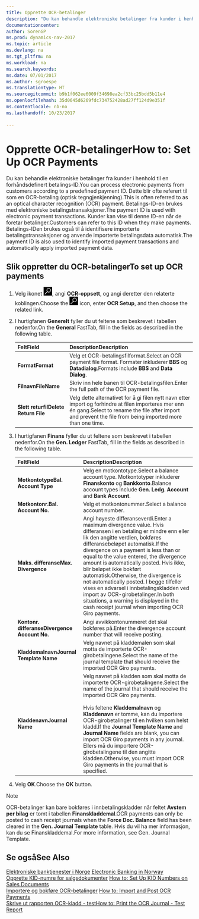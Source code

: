 ```yaml
---
title: Opprette OCR-betalinger
description: "Du kan behandle elektroniske betalinger fra kunder i henhold til en forhåndsdefinert betalings-ID. Dette blir ofte referert til som en OCR-betaling (optisk tegngjenkjenning)."
documentationcenter: 
author: SorenGP
ms.prod: dynamics-nav-2017
ms.topic: article
ms.devlang: na
ms.tgt_pltfrm: na
ms.workload: na
ms.search.keywords: 
ms.date: 07/01/2017
ms.author: sgroespe
ms.translationtype: HT
ms.sourcegitcommit: b9b1f062ee6009f34698ea2cf33bc25bdd5b11e4
ms.openlocfilehash: 35d0645d6269fdc734752428ad27ff124d9e351f
ms.contentlocale: nb-no
ms.lasthandoff: 10/23/2017

---
```

# <a name="how-to-set-up-ocr-payments"></a><span data-ttu-id="2432f-104">Opprette OCR-betalinger</span><span class="sxs-lookup"><span data-stu-id="2432f-104">How to: Set Up OCR Payments</span></span>
<span data-ttu-id="2432f-105">Du kan behandle elektroniske betalinger fra kunder i henhold til en forhåndsdefinert betalings-ID.</span><span class="sxs-lookup"><span data-stu-id="2432f-105">You can process electronic payments from customers according to a predefined payment ID.</span></span> <span data-ttu-id="2432f-106">Dette blir ofte referert til som en OCR-betaling (optisk tegngjenkjenning).</span><span class="sxs-lookup"><span data-stu-id="2432f-106">This is often referred to as an optical character recognition (OCR) payment.</span></span> <span data-ttu-id="2432f-107">Betalings-ID-en brukes med elektroniske betalingstransaksjoner.</span><span class="sxs-lookup"><span data-stu-id="2432f-107">The payment ID is used with electronic payment transactions.</span></span> <span data-ttu-id="2432f-108">Kunder kan vise til denne ID-en når de foretar betalinger.</span><span class="sxs-lookup"><span data-stu-id="2432f-108">Customers can refer to this ID when they make payments.</span></span> <span data-ttu-id="2432f-109">Betalings-IDen brukes også til å identifisere importerte betalingstransaksjoner og anvende importerte betalingsdata automatisk.</span><span class="sxs-lookup"><span data-stu-id="2432f-109">The payment ID is also used to identify imported payment transactions and automatically apply imported payment data.</span></span>  

## <a name="to-set-up-ocr-payments"></a><span data-ttu-id="2432f-110">Slik oppretter du OCR-betalinger</span><span class="sxs-lookup"><span data-stu-id="2432f-110">To set up OCR payments</span></span>  

1.  <span data-ttu-id="2432f-111">Velg ikonet ![Søk etter side eller rapport](../../media/ui-search/search_small.png "Søk etter side eller rapport"), angi **OCR-oppsett**, og angi deretter den relaterte koblingen.</span><span class="sxs-lookup"><span data-stu-id="2432f-111">Choose the ![Search for Page or Report](../../media/ui-search/search_small.png "Search for Page or Report icon") icon, enter **OCR Setup**, and then choose the related link.</span></span>  
2.  <span data-ttu-id="2432f-112">I hurtigfanen **Generelt** fyller du ut feltene som beskrevet i tabellen nedenfor.</span><span class="sxs-lookup"><span data-stu-id="2432f-112">On the **General** FastTab, fill in the fields as described in the following table.</span></span>  

    |<span data-ttu-id="2432f-113">Felt</span><span class="sxs-lookup"><span data-stu-id="2432f-113">Field</span></span>|<span data-ttu-id="2432f-114">Description</span><span class="sxs-lookup"><span data-stu-id="2432f-114">Description</span></span>|  
    |---------------------------------|---------------------------------------|  
    |<span data-ttu-id="2432f-115">**Format**</span><span class="sxs-lookup"><span data-stu-id="2432f-115">**Format**</span></span>|<span data-ttu-id="2432f-116">Velg et OCR-betalingsfilformat.</span><span class="sxs-lookup"><span data-stu-id="2432f-116">Select an OCR payment file format.</span></span> <span data-ttu-id="2432f-117">Formater inkluderer **BBS** og **Datadialog**.</span><span class="sxs-lookup"><span data-stu-id="2432f-117">Formats include **BBS** and **Data Dialog**.</span></span>|  
    |<span data-ttu-id="2432f-118">**Filnavn**</span><span class="sxs-lookup"><span data-stu-id="2432f-118">**FileName**</span></span>|<span data-ttu-id="2432f-119">Skriv inn hele banen til OCR-betalingsfilen.</span><span class="sxs-lookup"><span data-stu-id="2432f-119">Enter the full path of the OCR payment file.</span></span>|  
    |<span data-ttu-id="2432f-120">**Slett returfil**</span><span class="sxs-lookup"><span data-stu-id="2432f-120">**Delete Return File**</span></span>|<span data-ttu-id="2432f-121">Velg dette alternativet for å gi filen nytt navn etter import og forhindre at filen importeres mer enn én gang.</span><span class="sxs-lookup"><span data-stu-id="2432f-121">Select to rename the file after import and prevent the file from being imported more than one time.</span></span>|  

3.  <span data-ttu-id="2432f-122">I hurtigfanen **Finans** fyller du ut feltene som beskrevet i tabellen nedenfor.</span><span class="sxs-lookup"><span data-stu-id="2432f-122">On the **Gen. Ledger** FastTab, fill in the fields as described in the following table.</span></span>  

    |<span data-ttu-id="2432f-123">Felt</span><span class="sxs-lookup"><span data-stu-id="2432f-123">Field</span></span>|<span data-ttu-id="2432f-124">Description</span><span class="sxs-lookup"><span data-stu-id="2432f-124">Description</span></span>|  
    |---------------------------------|---------------------------------------|  
    |<span data-ttu-id="2432f-125">**Motkontotype**</span><span class="sxs-lookup"><span data-stu-id="2432f-125">**Bal. Account Type**</span></span>|<span data-ttu-id="2432f-126">Velg en motkontotype.</span><span class="sxs-lookup"><span data-stu-id="2432f-126">Select a balance account type.</span></span> <span data-ttu-id="2432f-127">Motkontotyper inkluderer **Finanskonto** og **Bankkonto**.</span><span class="sxs-lookup"><span data-stu-id="2432f-127">Balance account types include **Gen. Ledg. Account** and **Bank Account**.</span></span>|  
    |<span data-ttu-id="2432f-128">**Motkontonr.**</span><span class="sxs-lookup"><span data-stu-id="2432f-128">**Bal. Account No.**</span></span>|<span data-ttu-id="2432f-129">Velg et motkontonummer.</span><span class="sxs-lookup"><span data-stu-id="2432f-129">Select a balance account number.</span></span>|  
    |<span data-ttu-id="2432f-130">**Maks. differanse**</span><span class="sxs-lookup"><span data-stu-id="2432f-130">**Max. Divergence**</span></span>|<span data-ttu-id="2432f-131">Angi høyeste differanseverdi.</span><span class="sxs-lookup"><span data-stu-id="2432f-131">Enter a maximum divergence value.</span></span> <span data-ttu-id="2432f-132">Hvis differansen i en betaling er mindre enn eller lik den angitte verdien, bokføres differansebeløpet automatisk.</span><span class="sxs-lookup"><span data-stu-id="2432f-132">If the divergence on a payment is less than or equal to the value entered, the divergence amount is automatically posted.</span></span> <span data-ttu-id="2432f-133">Hvis ikke, blir beløpet ikke bokført automatisk.</span><span class="sxs-lookup"><span data-stu-id="2432f-133">Otherwise, the divergence is not automatically posted.</span></span> <span data-ttu-id="2432f-134">I begge tilfeller vises en advarsel i innbetalingskladden ved import av OCR-girobetalinger.</span><span class="sxs-lookup"><span data-stu-id="2432f-134">In both situations, a warning is displayed in the cash receipt journal when importing OCR Giro payments.</span></span>|  
    |<span data-ttu-id="2432f-135">**Kontonr. differanse**</span><span class="sxs-lookup"><span data-stu-id="2432f-135">**Divergence Account No.**</span></span>|<span data-ttu-id="2432f-136">Angi avvikkontonummeret det skal bokføres på.</span><span class="sxs-lookup"><span data-stu-id="2432f-136">Enter the divergence account number that will receive posting.</span></span>|  
    |<span data-ttu-id="2432f-137">**Kladdemalnavn**</span><span class="sxs-lookup"><span data-stu-id="2432f-137">**Journal Template Name**</span></span>|<span data-ttu-id="2432f-138">Velg navnet på kladdemalen som skal motta de importerte OCR-girobetalingene.</span><span class="sxs-lookup"><span data-stu-id="2432f-138">Select the name of the journal template that should receive the imported OCR Giro payments.</span></span>|  
    |<span data-ttu-id="2432f-139">**Kladdenavn**</span><span class="sxs-lookup"><span data-stu-id="2432f-139">**Journal Name**</span></span>|<span data-ttu-id="2432f-140">Velg navnet på kladden som skal motta de importerte OCR-girobetalingene.</span><span class="sxs-lookup"><span data-stu-id="2432f-140">Select the name of the journal that should receive the imported OCR Giro payments.</span></span><br /><br /> <span data-ttu-id="2432f-141">Hvis feltene **Kladdemalnavn** og **Kladdenavn** er tomme, kan du importere OCR-girobetalinger til en hvilken som helst kladd.</span><span class="sxs-lookup"><span data-stu-id="2432f-141">If the **Journal Template Name** and **Journal Name** fields are blank, you can import OCR Giro payments in any journal.</span></span> <span data-ttu-id="2432f-142">Ellers må du importere OCR-girobetalingene til den angitte kladden.</span><span class="sxs-lookup"><span data-stu-id="2432f-142">Otherwise, you must import OCR Giro payments in the journal that is specified.</span></span>|  

4.  <span data-ttu-id="2432f-143">Velg **OK**.</span><span class="sxs-lookup"><span data-stu-id="2432f-143">Choose the **OK** button.</span></span>  

> [!NOTE]  
>  <span data-ttu-id="2432f-144">OCR-betalinger kan bare bokføres i innbetalingskladder når feltet **Avstem per bilag** er tomt i tabellen **Finanskladdemal**.</span><span class="sxs-lookup"><span data-stu-id="2432f-144">OCR payments can only be posted to cash receipt journals when the **Force Doc. Balance** field has been cleared in the **Gen. Journal Template** table.</span></span> <span data-ttu-id="2432f-145">Hvis du vil ha mer informasjon, kan du se Finanskladdemal.</span><span class="sxs-lookup"><span data-stu-id="2432f-145">For more information, see Gen. Journal Template.</span></span>  

## <a name="see-also"></a><span data-ttu-id="2432f-146">Se også</span><span class="sxs-lookup"><span data-stu-id="2432f-146">See Also</span></span>  
 <span data-ttu-id="2432f-147">[Elektroniske banktjenester i Norge](electronic-banking-in-norway.md) </span><span class="sxs-lookup"><span data-stu-id="2432f-147">[Electronic Banking in Norway](electronic-banking-in-norway.md) </span></span>  
 <span data-ttu-id="2432f-148">[Opprette KID-numre for salgsdokumenter](how-to-set-up-kid-numbers-on-sales-documents.md) </span><span class="sxs-lookup"><span data-stu-id="2432f-148">[How to: Set Up KID Numbers on Sales Documents](how-to-set-up-kid-numbers-on-sales-documents.md) </span></span>  
 <span data-ttu-id="2432f-149">[Importere og bokføre OCR-betalinger](how-to-import-and-post-ocr-payments.md) </span><span class="sxs-lookup"><span data-stu-id="2432f-149">[How to: Import and Post OCR Payments](how-to-import-and-post-ocr-payments.md) </span></span>  
 [<span data-ttu-id="2432f-150">Skrive ut rapporten OCR-kladd - test</span><span class="sxs-lookup"><span data-stu-id="2432f-150">How to: Print the OCR Journal - Test Report</span></span>](how-to-print-the-ocr-journal-test-report.md)   
 

